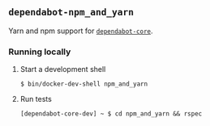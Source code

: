 ## `dependabot-npm_and_yarn`

Yarn and npm support for [`dependabot-core`][core-repo].

### Running locally

1. Start a development shell

   ```
   $ bin/docker-dev-shell npm_and_yarn
   ```

2. Run tests

   ```
   [dependabot-core-dev] ~ $ cd npm_and_yarn && rspec
   ```

[core-repo]: https://github.com/dependabot/dependabot-core
